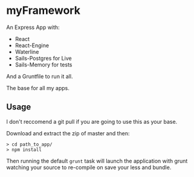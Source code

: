 # myFramework

An Express App with:

 - React
  - React-Engine
 - Waterline
  - Sails-Postgres for Live
  - Sails-Memory for tests

And a Gruntfile to run it all.

The base for all my apps.

## Usage

I don't reccomend a git pull if you are going to use this as your base.

Download and extract the zip of master and then:

```shell
> cd path_to_app/
> npm install
```

Then running the default `grunt` task will launch the application with grunt watching your source to re-compile on save your less and bundle.
